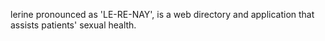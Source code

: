 lerine pronounced as 'LE-RE-NAY', is a web directory and application that assists patients' sexual health.
